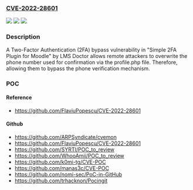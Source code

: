 ### [CVE-2022-28601](https://cve.mitre.org/cgi-bin/cvename.cgi?name=CVE-2022-28601)
![](https://img.shields.io/static/v1?label=Product&message=n%2Fa&color=blue)
![](https://img.shields.io/static/v1?label=Version&message=n%2Fa&color=blue)
![](https://img.shields.io/static/v1?label=Vulnerability&message=n%2Fa&color=brighgreen)

### Description

A Two-Factor Authentication (2FA) bypass vulnerability in "Simple 2FA Plugin for Moodle" by LMS Doctor allows remote attackers to overwrite the phone number used for confirmation via the profile.php file. Therefore, allowing them to bypass the phone verification mechanism.

### POC

#### Reference
- https://github.com/FlaviuPopescu/CVE-2022-28601

#### Github
- https://github.com/ARPSyndicate/cvemon
- https://github.com/FlaviuPopescu/CVE-2022-28601
- https://github.com/SYRTI/POC_to_review
- https://github.com/WhooAmii/POC_to_review
- https://github.com/k0mi-tg/CVE-POC
- https://github.com/manas3c/CVE-POC
- https://github.com/nomi-sec/PoC-in-GitHub
- https://github.com/trhacknon/Pocingit

